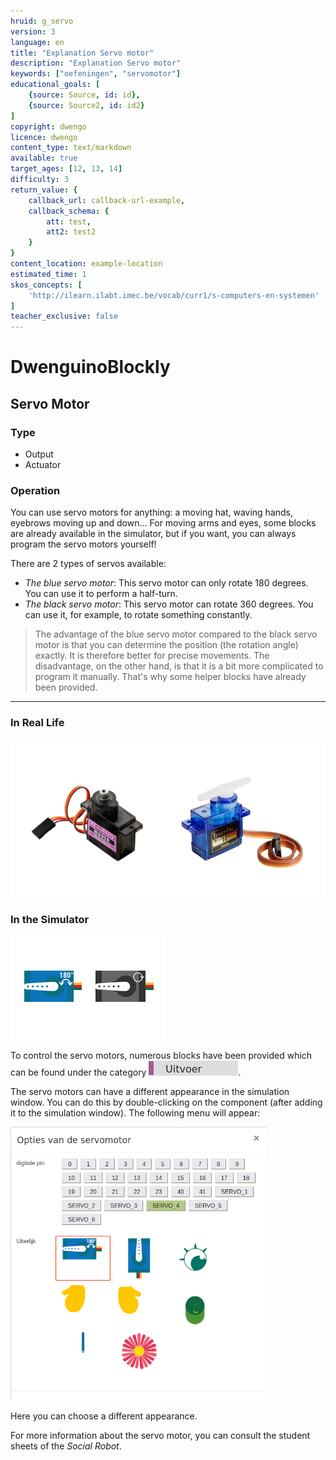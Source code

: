```yaml
---
hruid: g_servo
version: 3
language: en
title: "Explanation Servo motor"
description: "Explanation Servo motor"
keywords: ["oefeningen", "servomotor"]
educational_goals: [
    {source: Source, id: id}, 
    {source: Source2, id: id2}
]
copyright: dwengo
licence: dwengo
content_type: text/markdown
available: true
target_ages: [12, 13, 14]
difficulty: 3
return_value: {
    callback_url: callback-url-example,
    callback_schema: {
        att: test,
        att2: test2
    }
}
content_location: example-location
estimated_time: 1
skos_concepts: [
    'http://ilearn.ilabt.imec.be/vocab/curr1/s-computers-en-systemen'
]
teacher_exclusive: false
---
```

# DwenguinoBlockly

## Servo Motor

### Type
- Output
- Actuator

### Operation

You can use servo motors for anything: a moving hat, waving hands, eyebrows moving up and down... For moving arms and eyes, some blocks are already available in the simulator, but if you want, you can always program the servo motors yourself!

There are 2 types of servos available:
- *The blue servo motor*: This servo motor can only rotate 180 degrees. You can use it to perform a half-turn.
- *The black servo motor*: This servo motor can rotate 360 degrees. You can use it, for example, to rotate something constantly.

> The advantage of the blue servo motor compared to the black servo motor is that you can determine the position (the rotation angle) exactly. It is therefore better for precise movements. The disadvantage, on the other hand, is that it is a bit more complicated to program it manually. That's why some helper blocks have already been provided.

***

### In Real Life

![](embed/servos.png "Servo motor kit")

### In the Simulator

![](embed/servos_simulator.png "Servo motor simulator")

To control the servo motors, numerous blocks have been provided which can be found under the category ![](embed/cat_uitvoer.png "output category").

The servo motors can have a different appearance in the simulation window. You can do this by double-clicking on the component (after adding it to the simulation window). The following menu will appear:

![](embed/servo_opties.png "servo motor options")

Here you can choose a different appearance.

<div class="alert alert-box alert-success">
For more information about the servo motor, you can consult the student sheets of the <em>Social Robot</em>.
</div>